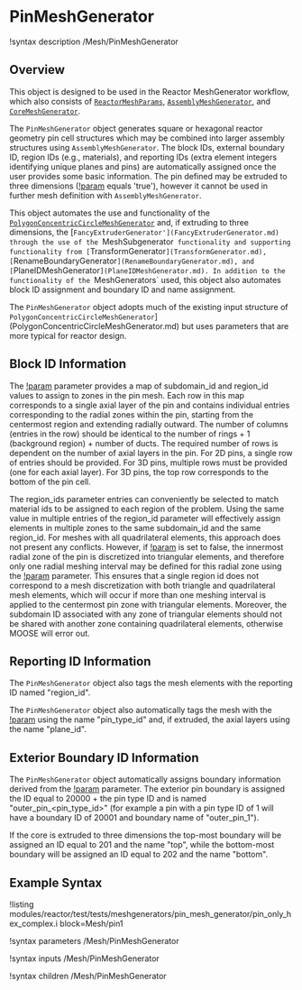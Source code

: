# PinMeshGenerator

!syntax description /Mesh/PinMeshGenerator

## Overview

This object is designed to be used in the Reactor MeshGenerator workflow, which also consists of [`ReactorMeshParams`](ReactorMeshParams.md), [`AssemblyMeshGenerator`](AssemblyMeshGenerator.md), and [`CoreMeshGenerator`](CoreMeshGenerator.md).

The `PinMeshGenerator` object generates square or hexagonal reactor geometry pin cell structures which may be combined into larger assembly structures using `AssemblyMeshGenerator`. The block IDs, external boundary ID, region IDs (e.g., materials), and reporting IDs (extra element integers identifying unique planes and pins) are automatically assigned once the user provides some basic information. The pin defined may be extruded to three dimensions ([!param](/Mesh/PinMeshGenerator/extrude) equals 'true'), however it cannot be used in further mesh definition with `AssemblyMeshGenerator`.

This object automates the use and functionality of the [`PolygonConcentricCircleMeshGenerator`](PolygonConcentricCircleMeshGenerator.md) and, if extruding to three dimensions, the [`FancyExtruderGenerator'](FancyExtruderGenerator.md) through the use of the `MeshSubgenerator` functionality and supporting functionality from [`TransformGenerator`](TransformGenerator.md), [`RenameBoundaryGenerator`](RenameBoundaryGenerator.md), and [`PlaneIDMeshGenerator`](PlaneIDMeshGenerator.md). In addition to the functionality of the `MeshGenerators` used, this object also automates block ID assignment and boundary ID and name assignment.

The `PinMeshGenerator` object adopts much of the existing input structure of `PolygonConcentricCircleMeshGenerator`](PolygonConcentricCircleMeshGenerator.md) but uses parameters that are more typical for reactor design.

## Block ID Information

The [!param](/Mesh/PinMeshGenerator/region_ids) parameter provides a map of subdomain_id and region_id values to assign to zones in the pin mesh. Each row in this map corresponds to a single axial layer of the pin and contains individual entries corresponding to the radial zones within the pin, starting from the centermost region and extending radially outward. The number of columns (entries in the row) should be identical to the number of rings + 1 (background region) + number of ducts. The required number of rows is dependent on the number of axial layers in the pin. For 2D pins, a single row of entries should be provided. For 3D pins, multiple rows must be provided (one for each axial layer). For 3D pins, the top row corresponds to the bottom of the pin cell. 

The region_ids parameter entries can conveniently be selected to match material ids to be assigned to each region of the problem. Using the same value in multiple entries of the region_id parameter will effectively assign elements in multiple zones to the same subdomain_id and the same region_id. For meshes with all quadrilateral elements, this approach does not present any conflicts. However, if [!param](/Mesh/PinMeshGenerator/quad_center_elements) is set to false, the innermost radial zone of the pin is discretized into triangular elements, and therefore only one radial meshing interval may be defined for this radial zone using the [!param](/Mesh/PinMeshGenerator/mesh_intervals) parameter.  This ensures that a single region id does not correspond to a mesh discretization with both triangle and quadrilateral mesh elements, which will occur if more than one meshing interval is applied to the centermost pin zone with triangular elements. Moreover, the subdomain ID associated with any zone of triangular elements should not be shared with another zone containing quadrilateral elements, otherwise MOOSE will error out.

## Reporting ID Information

The `PinMeshGenerator` object also tags the mesh elements with the reporting ID named "region_id".

The `PinMeshGenerator` object also automatically tags the mesh with the [!param](/Mesh/PinMeshGenerator/pin_type) using the name "pin_type_id" and, if extruded, the axial layers using the name "plane_id".

## Exterior Boundary ID Information

The `PinMeshGenerator` object automatically assigns boundary information derived from the [!param](/Mesh/PinMeshGenerator/pin_type) parameter. The exterior pin boundary is assigned the ID equal to 20000 + the pin type ID and is named "outer_pin_<pin_type_id>" (for example a pin with a pin type ID of 1 will have a boundary ID of 20001 and boundary name of "outer_pin_1").

If the core is extruded to three dimensions the top-most boundary will be assigned an ID equal to 201 and the name "top", while the bottom-most boundary will be assigned an ID equal to 202 and the name "bottom".

## Example Syntax

!listing modules/reactor/test/tests/meshgenerators/pin_mesh_generator/pin_only_hex_complex.i block=Mesh/pin1

!syntax parameters /Mesh/PinMeshGenerator

!syntax inputs /Mesh/PinMeshGenerator

!syntax children /Mesh/PinMeshGenerator
